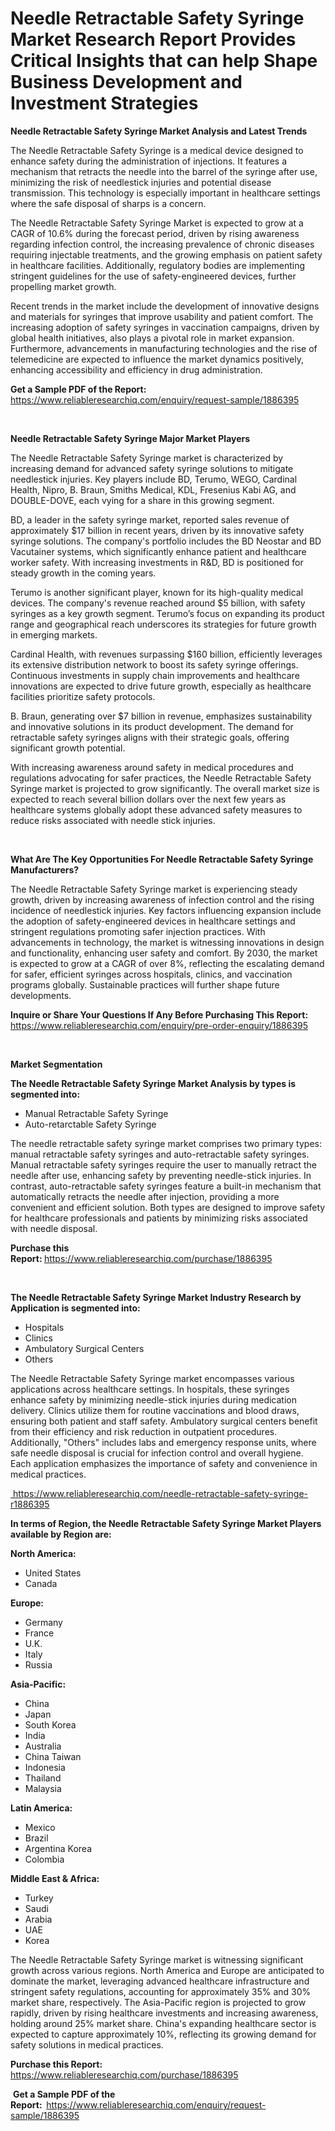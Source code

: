 <p><h1>Needle Retractable Safety Syringe Market Research Report Provides Critical Insights that can help Shape Business Development and Investment Strategies</h1></p><p><strong>Needle Retractable Safety Syringe Market Analysis and Latest Trends</strong></p>
<p><p>The Needle Retractable Safety Syringe is a medical device designed to enhance safety during the administration of injections. It features a mechanism that retracts the needle into the barrel of the syringe after use, minimizing the risk of needlestick injuries and potential disease transmission. This technology is especially important in healthcare settings where the safe disposal of sharps is a concern.</p><p>The Needle Retractable Safety Syringe Market is expected to grow at a CAGR of 10.6% during the forecast period, driven by rising awareness regarding infection control, the increasing prevalence of chronic diseases requiring injectable treatments, and the growing emphasis on patient safety in healthcare facilities. Additionally, regulatory bodies are implementing stringent guidelines for the use of safety-engineered devices, further propelling market growth.</p><p>Recent trends in the market include the development of innovative designs and materials for syringes that improve usability and patient comfort. The increasing adoption of safety syringes in vaccination campaigns, driven by global health initiatives, also plays a pivotal role in market expansion. Furthermore, advancements in manufacturing technologies and the rise of telemedicine are expected to influence the market dynamics positively, enhancing accessibility and efficiency in drug administration.</p></p>
<p><strong>Get a Sample PDF of the Report:&nbsp;</strong> <a href="https://www.reliableresearchiq.com/enquiry/request-sample/1886395?utm_campaign=2983&utm_medium=2&utm_source=Github&utm_content=ia&utm_term=13042025&utm_id=needle-retractable-safety-syringe">https://www.reliableresearchiq.com/enquiry/request-sample/1886395</a></p>
<p>&nbsp;</p>
<p><strong>Needle Retractable Safety Syringe Major Market Players</strong></p>
<p><p>The Needle Retractable Safety Syringe market is characterized by increasing demand for advanced safety syringe solutions to mitigate needlestick injuries. Key players include BD, Terumo, WEGO, Cardinal Health, Nipro, B. Braun, Smiths Medical, KDL, Fresenius Kabi AG, and DOUBLE-DOVE, each vying for a share in this growing segment.</p><p>BD, a leader in the safety syringe market, reported sales revenue of approximately $17 billion in recent years, driven by its innovative safety syringe solutions. The company's portfolio includes the BD Neostar and BD Vacutainer systems, which significantly enhance patient and healthcare worker safety. With increasing investments in R&D, BD is positioned for steady growth in the coming years.</p><p>Terumo is another significant player, known for its high-quality medical devices. The company's revenue reached around $5 billion, with safety syringes as a key growth segment. Terumo’s focus on expanding its product range and geographical reach underscores its strategies for future growth in emerging markets.</p><p>Cardinal Health, with revenues surpassing $160 billion, efficiently leverages its extensive distribution network to boost its safety syringe offerings. Continuous investments in supply chain improvements and healthcare innovations are expected to drive future growth, especially as healthcare facilities prioritize safety protocols.</p><p>B. Braun, generating over $7 billion in revenue, emphasizes sustainability and innovative solutions in its product development. The demand for retractable safety syringes aligns with their strategic goals, offering significant growth potential.</p><p>With increasing awareness around safety in medical procedures and regulations advocating for safer practices, the Needle Retractable Safety Syringe market is projected to grow significantly. The overall market size is expected to reach several billion dollars over the next few years as healthcare systems globally adopt these advanced safety measures to reduce risks associated with needle stick injuries.</p></p>
<p>&nbsp;</p>
<p><strong>What Are The Key Opportunities For Needle Retractable Safety Syringe Manufacturers?</strong></p>
<p><p>The Needle Retractable Safety Syringe market is experiencing steady growth, driven by increasing awareness of infection control and the rising incidence of needlestick injuries. Key factors influencing expansion include the adoption of safety-engineered devices in healthcare settings and stringent regulations promoting safer injection practices. With advancements in technology, the market is witnessing innovations in design and functionality, enhancing user safety and comfort. By 2030, the market is expected to grow at a CAGR of over 8%, reflecting the escalating demand for safer, efficient syringes across hospitals, clinics, and vaccination programs globally. Sustainable practices will further shape future developments.</p></p>
<p><strong>Inquire or Share Your Questions If Any Before Purchasing This Report:</strong> <a href="https://www.reliableresearchiq.com/enquiry/pre-order-enquiry/1886395?utm_campaign=2983&utm_medium=2&utm_source=Github&utm_content=ia&utm_term=13042025&utm_id=needle-retractable-safety-syringe">https://www.reliableresearchiq.com/enquiry/pre-order-enquiry/1886395</a></p>
<p>&nbsp;</p>
<p><strong>Market Segmentation</strong></p>
<p><strong>The Needle Retractable Safety Syringe Market Analysis by types is segmented into:</strong></p>
<p><ul><li>Manual Retractable Safety Syringe</li><li>Auto-retarctable Safety Syringe</li></ul></p>
<p><p>The needle retractable safety syringe market comprises two primary types: manual retractable safety syringes and auto-retractable safety syringes. Manual retractable safety syringes require the user to manually retract the needle after use, enhancing safety by preventing needle-stick injuries. In contrast, auto-retractable safety syringes feature a built-in mechanism that automatically retracts the needle after injection, providing a more convenient and efficient solution. Both types are designed to improve safety for healthcare professionals and patients by minimizing risks associated with needle disposal.</p></p>
<p><strong>Purchase this Report:&nbsp;</strong><a href="https://www.reliableresearchiq.com/purchase/1886395?utm_campaign=2983&utm_medium=2&utm_source=Github&utm_content=ia&utm_term=13042025&utm_id=needle-retractable-safety-syringe">https://www.reliableresearchiq.com/purchase/1886395</a></p>
<p>&nbsp;</p>
<p><strong>The Needle Retractable Safety Syringe Market Industry Research by Application is segmented into:</strong></p>
<p><ul><li>Hospitals</li><li>Clinics</li><li>Ambulatory Surgical Centers</li><li>Others</li></ul></p>
<p><p>The Needle Retractable Safety Syringe market encompasses various applications across healthcare settings. In hospitals, these syringes enhance safety by minimizing needle-stick injuries during medication delivery. Clinics utilize them for routine vaccinations and blood draws, ensuring both patient and staff safety. Ambulatory surgical centers benefit from their efficiency and risk reduction in outpatient procedures. Additionally, "Others" includes labs and emergency response units, where safe needle disposal is crucial for infection control and overall hygiene. Each application emphasizes the importance of safety and convenience in medical practices.</p></p>
<p><a href="https://www.reliableresearchiq.com/needle-retractable-safety-syringe-r1886395?utm_campaign=2983&utm_medium=2&utm_source=Github&utm_content=ia&utm_term=13042025&utm_id=needle-retractable-safety-syringe">&nbsp;https://www.reliableresearchiq.com/needle-retractable-safety-syringe-r1886395</a></p>
<p><strong>In terms of Region, the Needle Retractable Safety Syringe Market Players available by Region are:</strong></p>
<p>
    <p> <strong> North America: </strong>
        <ul>
            <li>United States</li>
            <li>Canada</li>
        </ul>
        </p> 
    <p> <strong> Europe: </strong>
        <ul>
            <li>Germany</li>
            <li>France</li>
            <li>U.K.</li>
            <li>Italy</li>
            <li>Russia</li>
        </ul>
        </p> 
    <p> <strong> Asia-Pacific: </strong>
        <ul>
            <li>China</li>
            <li>Japan</li>
            <li>South Korea</li>
            <li>India</li>
            <li>Australia</li>
            <li>China Taiwan</li>
            <li>Indonesia</li>
            <li>Thailand</li>
            <li>Malaysia</li>
        </ul>
        </p> 
    <p> <strong> Latin America: </strong>
        <ul>
            <li>Mexico</li>
            <li>Brazil</li>
            <li>Argentina Korea</li>
            <li>Colombia</li>
        </ul>
        </p> 
    <p> <strong> Middle East & Africa: </strong>
        <ul>
            <li>Turkey</li>
            <li>Saudi</li>
            <li>Arabia</li>
            <li>UAE</li>
            <li>Korea</li>
        </ul>
    </p>
    </p>
<p><p>The Needle Retractable Safety Syringe market is witnessing significant growth across various regions. North America and Europe are anticipated to dominate the market, leveraging advanced healthcare infrastructure and stringent safety regulations, accounting for approximately 35% and 30% market share, respectively. The Asia-Pacific region is projected to grow rapidly, driven by rising healthcare investments and increasing awareness, holding around 25% market share. China's expanding healthcare sector is expected to capture approximately 10%, reflecting its growing demand for safety solutions in medical practices.</p></p>
<p><strong>Purchase this Report: </strong><a href="https://www.reliableresearchiq.com/purchase/1886395?utm_campaign=2983&utm_medium=2&utm_source=Github&utm_content=ia&utm_term=13042025&utm_id=needle-retractable-safety-syringe">https://www.reliableresearchiq.com/purchase/1886395</a></p>
<p>&nbsp;<strong>Get a Sample PDF of the Report:&nbsp;&nbsp;</strong><a href="https://www.reliableresearchiq.com/enquiry/request-sample/1886395?utm_campaign=2983&utm_medium=2&utm_source=Github&utm_content=ia&utm_term=13042025&utm_id=needle-retractable-safety-syringe">https://www.reliableresearchiq.com/enquiry/request-sample/1886395</a></p>
<p><strong></strong></p>
<p><p></p><p></p><p></p></p>